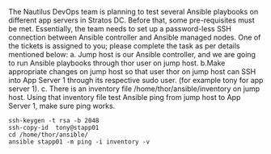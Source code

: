 The Nautilus DevOps team is planning to test several Ansible playbooks on different app servers in Stratos DC. Before that, some pre-requisites must be met. Essentially, the team needs to set up a password-less SSH connection between Ansible controller and Ansible managed nodes. One of the tickets is assigned to you; please complete the task as per details mentioned below:
a. Jump host is our Ansible controller, and we are going to run Ansible playbooks through thor user on jump host.
b.Make appropriate changes on jump host so that user thor on jump host can SSH into App Server 1 through its respective sudo user. (for example tony for app server 1).
c. There is an inventory file /home/thor/ansible/inventory on jump host. Using that inventory file test Ansible ping from jump host to App Server 1, make sure ping works.

```
ssh-keygen -t rsa -b 2048
ssh-copy-id  tony@stapp01
cd /home/thor/ansible/
ansible stapp01 -m ping -i inventory -v
```